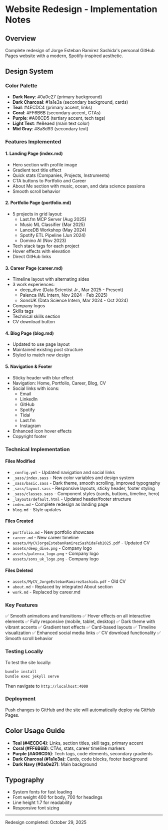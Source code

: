 # Website Redesign - Implementation Notes

## Overview
Complete redesign of Jorge Esteban Ramírez Sashida's personal GitHub Pages website with a modern, Spotify-inspired aesthetic.

## Design System

### Color Palette
- **Dark Navy**: #0a0e27 (primary background)
- **Dark Charcoal**: #1a1e3a (secondary background, cards)
- **Teal**: #4ECDC4 (primary accent, links)
- **Coral**: #FF6B6B (secondary accent, CTAs)
- **Purple**: #A06CD5 (tertiary accent, tech tags)
- **Light Text**: #e8eaed (main text color)
- **Mid Gray**: #8a8d93 (secondary text)

### Features Implemented

#### 1. Landing Page (index.md)
- Hero section with profile image
- Gradient text title effect
- Quick stats (Companies, Projects, Instruments)
- CTA buttons to Portfolio and Career
- About Me section with music, ocean, and data science passions
- Smooth scroll behavior

#### 2. Portfolio Page (portfolio.md)
- 5 projects in grid layout:
  - Last.fm MCP Server (Aug 2025)
  - Music ML Classifier (Mar 2025)
  - LanceDB Workshop (May 2024)
  - Spotify ETL Pipeline (Jun 2024)
  - Domino AI (Nov 2023)
- Tech stack tags for each project
- Hover effects with elevation
- Direct GitHub links

#### 3. Career Page (career.md)
- Timeline layout with alternating sides
- 3 work experiences:
  - deep_dive (Data Scientist Jr., Mar 2025 - Present)
  - Palenca (ML Intern, Nov 2024 - Feb 2025)
  - SonsUK (Data Science Intern, Mar 2024 - Oct 2024)
- Company logos
- Skills tags
- Technical skills section
- CV download button

#### 4. Blog Page (blog.md)
- Updated to use page layout
- Maintained existing post structure
- Styled to match new design

#### 5. Navigation & Footer
- Sticky header with blur effect
- Navigation: Home, Portfolio, Career, Blog, CV
- Social links with icons:
  - Email
  - LinkedIn
  - GitHub
  - Spotify
  - Tidal
  - Last.fm
  - Instagram
- Enhanced icon hover effects
- Copyright footer

### Technical Implementation

#### Files Modified
- `_config.yml` - Updated navigation and social links
- `_sass/index.sass` - New color variables and design system
- `_sass/basic.sass` - Dark theme, smooth scrolling, improved typography
- `_sass/layout.sass` - Responsive layouts, sticky header, footer styling
- `_sass/classes.sass` - Component styles (cards, buttons, timeline, hero)
- `_layouts/default.html` - Updated header/footer structure
- `index.md` - Complete redesign as landing page
- `blog.md` - Style updates

#### Files Created
- `portfolio.md` - New portfolio showcase
- `career.md` - New career timeline
- `assets/MyCVJorgeEstebanRamirezSashidaFeb2025.pdf` - Updated CV
- `assets/deep_dive.png` - Company logo
- `assets/palenca_logo.png` - Company logo
- `assets/sons_uk_logo.png` - Company logo

#### Files Deleted
- `assets/MyCV_JorgeEstebanRamirezSashida.pdf` - Old CV
- `about.md` - Replaced by integrated About section
- `work.md` - Replaced by career.md

### Key Features
✅ Smooth animations and transitions
✅ Hover effects on all interactive elements
✅ Fully responsive (mobile, tablet, desktop)
✅ Dark theme with vibrant accents
✅ Gradient text effects
✅ Card-based layouts
✅ Timeline visualization
✅ Enhanced social media links
✅ CV download functionality
✅ Smooth scroll behavior

### Testing Locally
To test the site locally:
```bash
bundle install
bundle exec jekyll serve
```
Then navigate to `http://localhost:4000`

### Deployment
Push changes to GitHub and the site will automatically deploy via GitHub Pages.

## Color Usage Guide
- **Teal (#4ECDC4)**: Links, section titles, skill tags, primary accent
- **Coral (#FF6B6B)**: CTAs, stats, career timeline markers
- **Purple (#A06CD5)**: Tech tags, code elements, secondary gradients
- **Dark Charcoal (#1a1e3a)**: Cards, code blocks, footer background
- **Dark Navy (#0a0e27)**: Main background

## Typography
- System fonts for fast loading
- Font weight 400 for body, 700 for headings
- Line height 1.7 for readability
- Responsive font sizing

---

Redesign completed: October 29, 2025

